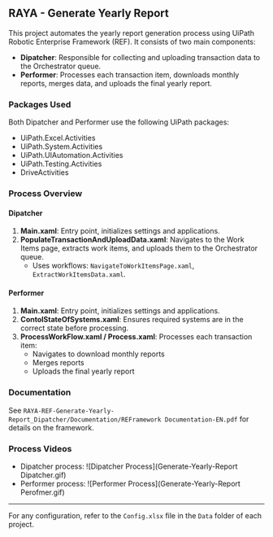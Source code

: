 ## RAYA - Generate Yearly Report

This project automates the yearly report generation process using UiPath Robotic Enterprise Framework (REF). It consists of two main components:

- **Dipatcher**: Responsible for collecting and uploading transaction data to the Orchestrator queue.
- **Performer**: Processes each transaction item, downloads monthly reports, merges data, and uploads the final yearly report.

### Packages Used

Both Dipatcher and Performer use the following UiPath packages:

- UiPath.Excel.Activities
- UiPath.System.Activities
- UiPath.UIAutomation.Activities
- UiPath.Testing.Activities
- DriveActivities

### Process Overview

#### Dipatcher
1. **Main.xaml**: Entry point, initializes settings and applications.
2. **PopulateTransactionAndUploadData.xaml**: Navigates to the Work Items page, extracts work items, and uploads them to the Orchestrator queue.
	- Uses workflows: `NavigateToWorkItemsPage.xaml`, `ExtractWorkItemsData.xaml`.

#### Performer
1. **Main.xaml**: Entry point, initializes settings and applications.
2. **ContolStateOfSystems.xaml**: Ensures required systems are in the correct state before processing.
3. **ProcessWorkFlow.xaml / Process.xaml**: Processes each transaction item:
	- Navigates to download monthly reports
	- Merges reports
	- Uploads the final yearly report

### Documentation

See `RAYA-REF-Generate-Yearly-Report_Dipatcher/Documentation/REFramework Documentation-EN.pdf` for details on the framework.

### Process Videos

- Dipatcher process: 
![Dipatcher Process](Generate-Yearly-Report Dipatcher.gif)
- Performer process: ![Performer Process](Generate-Yearly-Report Perofmer.gif)

---
For any configuration, refer to the `Config.xlsx` file in the `Data` folder of each project.
